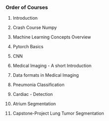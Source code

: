 ### Order of Courses

1. Introduction

2. Crash Course Numpy

3. Machine Learning Concepts Overview

4. Pytorch Basics

5. CNN 

6. Medical Imaging - A short Introduction

7. Data formats in Medical Imaging

8. Pneumonia Classification

9. Cardiac - Detection

10. Atrium Segmentation

11. Capstone-Project Lung Tumor Segmentation